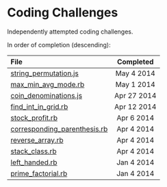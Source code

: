 Coding Challenges
==========

Independently attempted coding challenges.

In order of completion (descending):

File | Completed
:---  | :---:
[string_permutation.js](../../blob/master/string_permutation.js) | May 4 2014
[max_min_avg_mode.rb](../../blob/master/max_min_avg_mode.rb) | May 1 2014
[coin_denominations.js](../../blob/master/coin_denominations.js) | Apr 27 2014
[find_int_in_grid.rb](../../blob/master/find_int_in_grid.rb) | Apr 12 2014
[stock_profit.rb](../../blob/master/stock_profit.rb) | Apr 6 2014
[corresponding_parenthesis.rb](../../blob/master/corresponding_parenthesis.rb) | Apr 4 2014
[reverse_array.rb](../../blob/master/reverse_array.rb) | Apr 4 2014
[stack_class.rb](../../blob/master/stack_class.rb) | Apr 4 2014
[left_handed.rb](../../blob/master/left_handed.rb) | Jan 4 2014
[prime_factorial.rb](../../blob/master/prime_factorial.rb) | Jan 4 2014